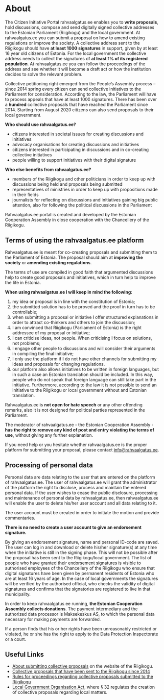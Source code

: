 # About

The Citizen Initiative Portal rahvaalgatus.ee enables you to **write proposals**, hold discussions, compose and send digitally signed collective addresses to the Estonian Parliament (Riigikogu) and the local government. At rahvaalgatus.ee you can submit a proposal on how to amend existing regulations or improve the society. A collective address sent to the Riigikogu should have **at least 1000 signatures** in support, given by at least 16 year old citizens of Estonia. For the local government the collective address needs to collect the signatures of **at least 1% of its registered population**. At rahvaalgatus.ee you can follow the proceedings of the address and see whether it will become a draft act or how the institution decides to solve the relevant problem.

Collective petitioning right emerged from the People’s Assembly process – since 2014 spring every citizen can send collective initiatives to the Parliament for consideration. According to the law, the Parliament will have to process appeals that have at least 1000 signatures. There has been over a **hundred** collective proposals that have reached the Parliament since 2014. Starting from August 2020 citizens can also send proposals to their local government. 

**Who should use rahvaalgatus.ee?**

- citizens interested in societal issues for creating discussions and initiatives
- advocacy organisations for creating discussions and initiatives
- citizens interested in participating in discussions and in co-creating collective initiatives
- people willing to support initiatives with their digital signature

**Who else benefits from rahvaalgatus.ee?**

- members of the Riigikogu and other politicians in order to keep up with discussions being held and proposals being submitted
- representatives of ministries in order to keep up with propositions made in their fields
- journalists for reflecting on discussions and initiatives gaining big public attention, also for following the political discussions in the Parliament

Rahvaalgatus.ee portal is created and developed by the Estonian Cooperation Assembly in close cooperation with the Chancellery of the Riigikogu.

## <a id="tos"></a> Terms of using the rahvaalgatus.ee platform

Rahvaalgatus.ee is meant for co-creating proposals and submitting them to the Parliament of Estonia. The proposal should aim at **improving the society** or **amending existing regulations**.

The terms of use are compiled in good faith that argumented discussions help to create good proposals and initiatives, which in turn help to improve the life in Estonia.

**When using rahvaalgatus.ee I will keep in mind the following:**

1. my idea or proposal is in line with the constitution of Estonia;
2. the submitted solution has to be proved and the proof in turn has to be controllable;
3. when submitting a proposal or initiative I offer structured explanations in order to attract co-thinkers and others to join the discussion;
4. I am convinced that Riigikogu (Parliament of Estonia) is the right addressee of my proposal or initiative;
5. I can criticise ideas, not people. When criticising I focus on solutions, not problems;
6. I engage other people to discussions and will consider their arguments in compiling the final initiative;
7. I only use the platform if I do not have other channels for submitting my ideas and proposals for changing regulations.
8. our platform also allows initiatives to be written in foreign languages, but in such a case an Estonian translation should be included. In this way, people who do not speak that foreign language can still take part in the initiative. Furthermore, according to the law it is not possible to send an initiative to the Riigikogu or local government without and Estonian translation. 

Rahvaalgatus.ee is **not open for hate speech** or any other offending remarks, also it is not designed for political parties represented in the Parliament.

The moderator of rahvaalgatus.ee - the Estonian Cooperation Assembly - **has the right to remove any kind of post and entry violating the terms of use**, without giving any further explanation.

If you need help or you hesitate whether rahvaalgatus.ee is the proper platform for submitting your proposal, please contact info@rahvaalgatus.ee.


## Processing of personal data
Personal data are data relating to the user that are entered on the platform of rahvaalgatus.ee. The user of rahvaalgatus.ee will grant the administrator of the platform the right to disclose, process and maintain the entered personal data. If the user wishes to cease the public disclosure, processing and maintenance of personal data by rahvaalgatus.ee, then rahvaalgatus.ee will enable the user to delete his/her user account and all data relating to it.

The user account must be created in order to initiate the motion and provide commentaries.

**There is no need to create a user account to give an endorsement signature.**

By giving an endorsement signature, name and personal ID-code are saved. The user can log in and download or delete his/her signature(s) at any time when the initiative is still in the signing phase. This will not be possible after the proposal has been sent to the Riigikogu/local government.
The list of people who have granted their endorsement signatures is visible to authorised employees of the Chancellery of the Riigikogu who ensure that digital signatures have been given by permanent residents of Estonia who are at least 16 years of age. In the case of local governments the signatures will be verified by the authorised official, who checks the validity of digital signatures and confirms that the signatories are registered to live in that municipality.

In order to keep rahvaalgatus.ee running, **the Estonian Cooperation Assembly collects donations**. The payment intermediary and the authorized data processor is Maksekeskus AS, to which the personal data necessary for making payments are forwarded.

If a person finds that his or her rights have been unreasonably restricted or violated, he or she has the right to apply to the Data Protection Inspectorate or a court.

## Useful Links

- [About submitting collective proposals](https://www.riigikogu.ee/en/introduction-and-history/have-your-say/submit-collective-proposal) on the website of the Riigikogu.
- [Collective proposals that have been sent to the Riigikogu since 2014](https://www.riigikogu.ee/tutvustus-ja-ajalugu/raakige-kaasa/esitage-kollektiivne-poordumine/riigikogule-esitatud-kollektiivsed-poordumised)
- [Rules for proceedings regarding collective proposals submitted to the Riigikogu](https://www.riigiteataja.ee/en/eli/512032015002/consolide#para149)
- [Local Government Organisation Act](https://www.riigiteataja.ee/en/eli/530082021001/consolide), where § 32 regulates the creation of collective proposals regarding local matters.
